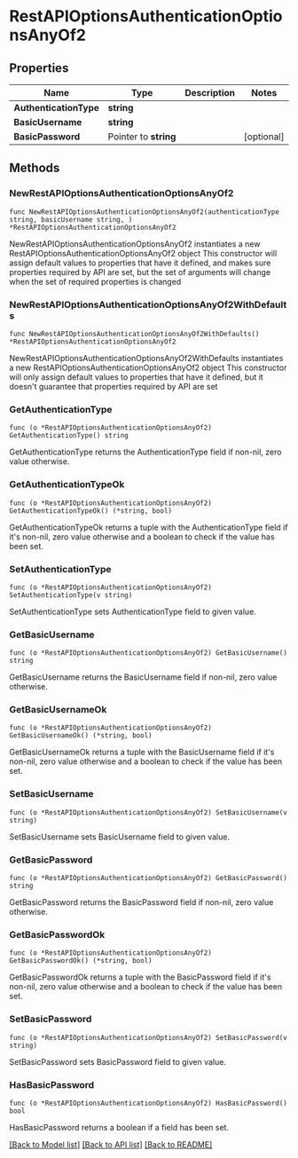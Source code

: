 # RestAPIOptionsAuthenticationOptionsAnyOf2

## Properties

Name | Type | Description | Notes
------------ | ------------- | ------------- | -------------
**AuthenticationType** | **string** |  | 
**BasicUsername** | **string** |  | 
**BasicPassword** | Pointer to **string** |  | [optional] 

## Methods

### NewRestAPIOptionsAuthenticationOptionsAnyOf2

`func NewRestAPIOptionsAuthenticationOptionsAnyOf2(authenticationType string, basicUsername string, ) *RestAPIOptionsAuthenticationOptionsAnyOf2`

NewRestAPIOptionsAuthenticationOptionsAnyOf2 instantiates a new RestAPIOptionsAuthenticationOptionsAnyOf2 object
This constructor will assign default values to properties that have it defined,
and makes sure properties required by API are set, but the set of arguments
will change when the set of required properties is changed

### NewRestAPIOptionsAuthenticationOptionsAnyOf2WithDefaults

`func NewRestAPIOptionsAuthenticationOptionsAnyOf2WithDefaults() *RestAPIOptionsAuthenticationOptionsAnyOf2`

NewRestAPIOptionsAuthenticationOptionsAnyOf2WithDefaults instantiates a new RestAPIOptionsAuthenticationOptionsAnyOf2 object
This constructor will only assign default values to properties that have it defined,
but it doesn't guarantee that properties required by API are set

### GetAuthenticationType

`func (o *RestAPIOptionsAuthenticationOptionsAnyOf2) GetAuthenticationType() string`

GetAuthenticationType returns the AuthenticationType field if non-nil, zero value otherwise.

### GetAuthenticationTypeOk

`func (o *RestAPIOptionsAuthenticationOptionsAnyOf2) GetAuthenticationTypeOk() (*string, bool)`

GetAuthenticationTypeOk returns a tuple with the AuthenticationType field if it's non-nil, zero value otherwise
and a boolean to check if the value has been set.

### SetAuthenticationType

`func (o *RestAPIOptionsAuthenticationOptionsAnyOf2) SetAuthenticationType(v string)`

SetAuthenticationType sets AuthenticationType field to given value.


### GetBasicUsername

`func (o *RestAPIOptionsAuthenticationOptionsAnyOf2) GetBasicUsername() string`

GetBasicUsername returns the BasicUsername field if non-nil, zero value otherwise.

### GetBasicUsernameOk

`func (o *RestAPIOptionsAuthenticationOptionsAnyOf2) GetBasicUsernameOk() (*string, bool)`

GetBasicUsernameOk returns a tuple with the BasicUsername field if it's non-nil, zero value otherwise
and a boolean to check if the value has been set.

### SetBasicUsername

`func (o *RestAPIOptionsAuthenticationOptionsAnyOf2) SetBasicUsername(v string)`

SetBasicUsername sets BasicUsername field to given value.


### GetBasicPassword

`func (o *RestAPIOptionsAuthenticationOptionsAnyOf2) GetBasicPassword() string`

GetBasicPassword returns the BasicPassword field if non-nil, zero value otherwise.

### GetBasicPasswordOk

`func (o *RestAPIOptionsAuthenticationOptionsAnyOf2) GetBasicPasswordOk() (*string, bool)`

GetBasicPasswordOk returns a tuple with the BasicPassword field if it's non-nil, zero value otherwise
and a boolean to check if the value has been set.

### SetBasicPassword

`func (o *RestAPIOptionsAuthenticationOptionsAnyOf2) SetBasicPassword(v string)`

SetBasicPassword sets BasicPassword field to given value.

### HasBasicPassword

`func (o *RestAPIOptionsAuthenticationOptionsAnyOf2) HasBasicPassword() bool`

HasBasicPassword returns a boolean if a field has been set.


[[Back to Model list]](../README.md#documentation-for-models) [[Back to API list]](../README.md#documentation-for-api-endpoints) [[Back to README]](../README.md)


